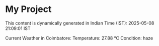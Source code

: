 # My Project

This content is dynamically generated in Indian Time (IST): 2025-05-08 21:09:01 IST


Current Weather in Coimbatore:
Temperature: 27.88 °C
Condition: haze
